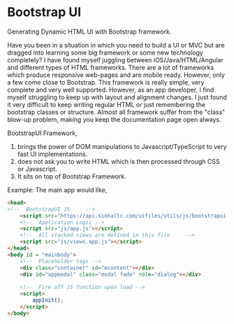 # Bootstrap UI
Generating Dynamic HTML UI with Bootstrap framework. 

Have you been in a situation in which you need to build a UI or MVC but are dragged into learning some big framework or some new technology completely? I have found myself juggling between iOS/Java/HTML/Angular and different types of HTML frameworks. There are a lot of frameworks which produce responsive web-pages and are mobile ready. However, only a few come close to Bootstrap. This framework is really simple, very complete and very well supported. 
However, as an app developer, I find myself struggling to keep up with layout and alignment changes. I just found it very difficult to keep writing regular HTML or just remembering the bootstrap classes or structure. Almost all framework suffer from the "class" blow-up problem, making you keep the documentation page open always. 

BootstrapUI Framework,
1. brings the power of DOM manipulations to Javascript/TypeScript to very fast UI implementations. 
2. does not ask you to write HTML which is then processed through CSS or Javascript. 
3. It sits on top of Bootstrap Framework. 

Example: The main app would like,  
```html
<head>
<!--  BootstrapUI JS     -->
    <script src="https://api.sinhallc.com/uifiles/utils/js/bootstrapui.js"></script>
    <!--  Application Logic -->
    <script src="js/app.js"></script>
    <!--  All stacked views are defined in this file     -->
    <script src="js/views.app.js"></script>
</head>
<body id = "mainbody">
 	<!--  Placeholder tags -->
	<div class="container" id="mcontent"></div>
	<div id="appmodal" class="modal fade" role="dialog"></div>
  
 	<!--  Fire off JS function upon load -->
	<script>
		appInit();
	</script>
</body>

```




